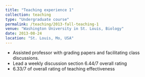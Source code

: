 ```yaml
---
title: "Teaching experience 1"
collection: teaching
type: "Undergraduate course"
permalink: /teaching/2013-fall-teaching-1
venue: "Washington University in St. Louis, Biology"
date: 2013-08-24
location: "St. Louis, Mo, USA"
---
```


- Assisted professor with grading papers and facilitating class discussions. 
- Lead a weekly discussion section 6.44/7 overall rating
- 6.33/7 of overall rating of teaching effectiveness 
